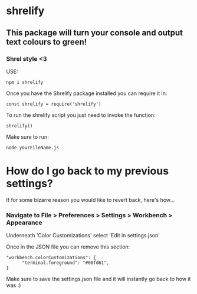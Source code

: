# shrelify

## This package will turn your console and output text colours to green!

### Shrel style <3

USE:

```
npm i shrelify
```

Once you have the Shrelify package installed you can require it in:

```
const shrelify = require('shrelify')
```

To run the shrelify script you just need to invoke the function:

```
shrelify()
```

Make sure to run:

```
node yourFileName.js
```

# How do I go back to my previous settings?

If for some bizarre reason you would like to revert back, here's how...

### Navigate to File > Preferences > Settings > Workbench > Appearance

Underneath 'Color Customizations' select 'Edit in settings.json'

Once in the JSON file you can remove this section:

```
"workbench.colorCustomizations": {
      "terminal.foreground": "#00fd61",
}
```

Make sure to save the settings.json file and it will instantly go back to how it was :)
